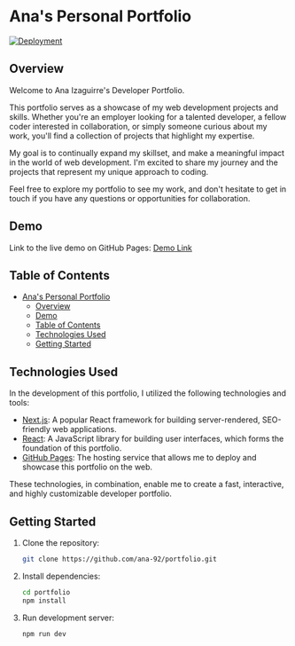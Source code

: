 # Ana's Personal Portfolio

[![Deployment](https://github.com/ana-92/portfolio/actions/workflows/nextjs.yml/badge.svg?branch=dev)](https://github.com/ana-92/portfolio/actions/workflows/nextjs.yml)

## Overview

Welcome to Ana Izaguirre's Developer Portfolio. 

This portfolio serves as a showcase of my web development projects and skills. Whether you're an employer looking for a talented developer, a fellow coder interested in collaboration, or simply someone curious about my work, you'll find a collection of projects that highlight my expertise.

My goal is to continually expand my skillset, and make a meaningful impact in the world of web development. I'm excited to share my journey and the projects that represent my unique approach to coding.

Feel free to explore my portfolio to see my work, and don't hesitate to get in touch if you have any questions or opportunities for collaboration.


## Demo

Link to the live demo on GitHub Pages: [Demo Link](https://ana-92.github.io/portfolio)

## Table of Contents

- [Ana's Personal Portfolio](#anas-personal-portfolio)
  - [Overview](#overview)
  - [Demo](#demo)
  - [Table of Contents](#table-of-contents)
  - [Technologies Used](#technologies-used)
  - [Getting Started](#getting-started)

## Technologies Used

In the development of this portfolio, I utilized the following technologies and tools:

- [Next.js](https://nextjs.org/): A popular React framework for building server-rendered, SEO-friendly web applications.
- [React](https://reactjs.org/): A JavaScript library for building user interfaces, which forms the foundation of this portfolio.
- [GitHub Pages](https://pages.github.com/): The hosting service that allows me to deploy and showcase this portfolio on the web.

These technologies, in combination, enable me to create a fast, interactive, and highly customizable developer portfolio.

## Getting Started

1. Clone the repository:

   ```bash
   git clone https://github.com/ana-92/portfolio.git

   ```

2. Install dependencies:

   ```bash
   cd portfolio
   npm install
   ```

3. Run development server:
   
    ```bash
    npm run dev

   ```

